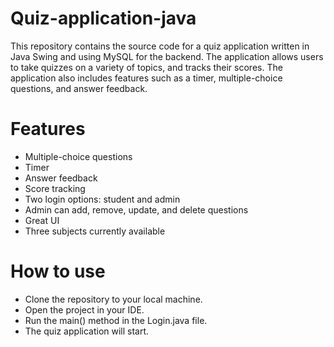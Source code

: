 # Quiz-application-java

This repository contains the source code for a quiz application written in Java Swing and using MySQL for the backend. The application allows users to take quizzes on a variety of topics, and tracks their scores. The application also includes features such as a timer, multiple-choice questions, and answer feedback.

# Features
  - Multiple-choice questions
  - Timer
  - Answer feedback
  - Score tracking
  - Two login options: student and admin
  - Admin can add, remove, update, and delete questions
  - Great UI
  - Three subjects currently available
  
# How to use
  * Clone the repository to your local machine.
  * Open the project in your IDE.
  * Run the main() method in the Login.java file.
  * The quiz application will start.
